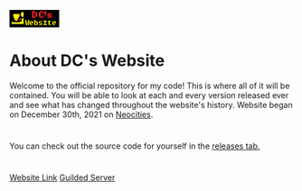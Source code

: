 ![DC](https://github.com/MattTheTekie/DC-Blog/raw/main/imgs/DC-Button.png)

# About DC's Website
Welcome to the official repository for my code! This is where all of it will be contained. You will be able to look at each and every version released ever and see what has changed throughout the website's history. Website began on December 30th, 2021 on [Neocities](https://neocities.org).
#
You can check out the source code for yourself in the [releases tab.](https://github.com/DigitalCheese/DC-Blog/releases)
#
[Website Link](https://dc-blog.neocities.org/)
[Guilded Server](https://guilded.gg/TDK)
